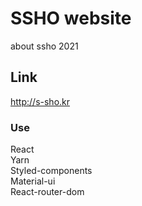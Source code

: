 # SSHO website

about ssho 2021

## Link

http://s-sho.kr

### Use

React \
Yarn \
Styled-components \
Material-ui \
React-router-dom
